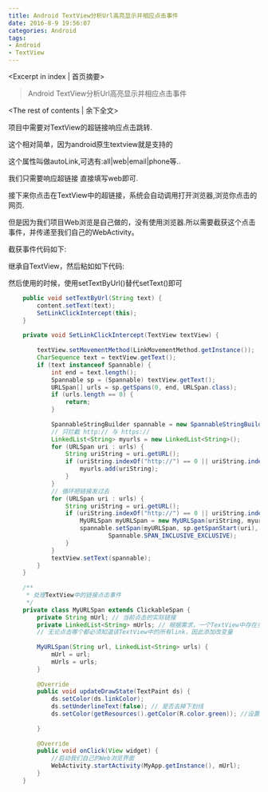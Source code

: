```yaml
---
title: Android TextView分析Url高亮显示并相应点击事件
date: 2016-8-9 19:56:07
categories: Android
tags:
- Android
- TextView
---
```

<Excerpt in index | 首页摘要> 
> Android TextView分析Url高亮显示并相应点击事件  
>
<!-- more -->
<The rest of contents | 余下全文>  
  
项目中需要对TextView的超链接响应点击跳转.  
  
这个相对简单，因为android原生textview就是支持的  
  
这个属性叫做autoLink,可选有:all|web|email|phone等..  
  
我们只需要响应超链接 直接填写web即可.  
  
接下来你点击在TextView中的超链接，系统会自动调用打开浏览器,浏览你点击的网页.  
  
但是因为我们项目Web浏览是自己做的，没有使用浏览器.所以需要截获这个点击事件，并传递至我们自己的WebActivity。  
  
截获事件代码如下:
  
继承自TextView，然后粘如如下代码: 
  
然后使用的时候，使用setTextByUrl()替代setText()即可
  
```java
	public void setTextByUrl(String text) {
	    content.setText(text);
	    SetLinkClickIntercept(this);
	}
	
	private void SetLinkClickIntercept(TextView textView) {
	
	    textView.setMovementMethod(LinkMovementMethod.getInstance());
	    CharSequence text = textView.getText();
	    if (text instanceof Spannable) {
	        int end = text.length();
	        Spannable sp = (Spannable) textView.getText();
	        URLSpan[] urls = sp.getSpans(0, end, URLSpan.class);
	        if (urls.length == 0) {
	            return;
	        }
	
	        SpannableStringBuilder spannable = new SpannableStringBuilder(text);
	        // 只拦截 http:// 与 https://
	        LinkedList<String> myurls = new LinkedList<String>();
	        for (URLSpan uri : urls) {
	            String uriString = uri.getURL();
	            if (uriString.indexOf("http://") == 0 || uriString.indexOf("https://") == 0) {
	                myurls.add(uriString);
	            }
	        }
	        // 循环把链接发过去
	        for (URLSpan uri : urls) {
	            String uriString = uri.getURL();
	            if (uriString.indexOf("http://") == 0 || uriString.indexOf("https://") == 0) {
	                MyURLSpan myURLSpan = new MyURLSpan(uriString, myurls);
	                spannable.setSpan(myURLSpan, sp.getSpanStart(uri), sp.getSpanEnd(uri),
	                        Spannable.SPAN_INCLUSIVE_EXCLUSIVE);
	            }
	        }
	        textView.setText(spannable);
	    }
	}
	
	/**
	 * 处理TextView中的链接点击事件 
	 */
	private class MyURLSpan extends ClickableSpan {
	    private String mUrl; // 当前点击的实际链接
	    private LinkedList<String> mUrls; // 根据需求，一个TextView中存在多个link的话，
	    // 无论点击哪个都必须知道该TextView中的所有link，因此添加改变量
	
	    MyURLSpan(String url, LinkedList<String> urls) {
	        mUrl = url;
	        mUrls = urls;
	    }
	
	    @Override
	    public void updateDrawState(TextPaint ds) {
	        ds.setColor(ds.linkColor);
	        ds.setUnderlineText(false); // 是否去掉下划线
	        ds.setColor(getResources().getColor(R.color.green)); //设置超链接颜色
	
	    }
	
	    @Override
	    public void onClick(View widget) {
			//启动我们自己的Web浏览界面
	        WebActivity.startActivity(MyApp.getInstance(), mUrl);
	    }
	}
```
